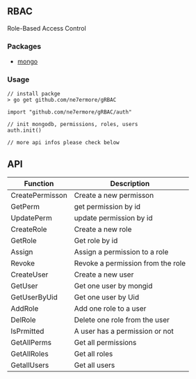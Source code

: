 ## RBAC
Role-Based Access Control

### Packages
* [mongo](https://gopkg.in/mgo.v2)


### Usage


```
// install packge
> go get github.com/ne7ermore/gRBAC
```

```
import "github.com/ne7ermore/gRBAC/auth"

// init mongodb, permissions, roles, users
auth.init()

// more api infos please check below
```

## API
|Function|Description|
|--|--|
|CreatePermisson|Create a new permisson|
|GetPerm|get permission by id|
|UpdatePerm|update permission by id|
|CreateRole|Create a new role|
|GetRole|Get role by id|
|Assign|Assign a permission to a role|
|Revoke|Revoke a permission from the role|
|CreateUser|Create a new user|
|GetUser|Get one user by mongid|
|GetUserByUid|Get one user by Uid|
|AddRole|Add one role to a user|
|DelRole|Delete one role from the user|
|IsPrmitted|A user has a permission or not|
|GetAllPerms|Get all permissions|
|GetAllRoles|Get all roles|
|GetallUsers|Get all users|
